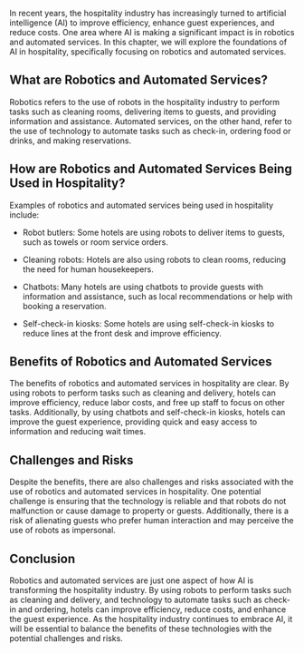 

In recent years, the hospitality industry has increasingly turned to artificial intelligence (AI) to improve efficiency, enhance guest experiences, and reduce costs. One area where AI is making a significant impact is in robotics and automated services. In this chapter, we will explore the foundations of AI in hospitality, specifically focusing on robotics and automated services.

What are Robotics and Automated Services?
-----------------------------------------

Robotics refers to the use of robots in the hospitality industry to perform tasks such as cleaning rooms, delivering items to guests, and providing information and assistance. Automated services, on the other hand, refer to the use of technology to automate tasks such as check-in, ordering food or drinks, and making reservations.

How are Robotics and Automated Services Being Used in Hospitality?
------------------------------------------------------------------

Examples of robotics and automated services being used in hospitality include:

* Robot butlers: Some hotels are using robots to deliver items to guests, such as towels or room service orders.

* Cleaning robots: Hotels are also using robots to clean rooms, reducing the need for human housekeepers.

* Chatbots: Many hotels are using chatbots to provide guests with information and assistance, such as local recommendations or help with booking a reservation.

* Self-check-in kiosks: Some hotels are using self-check-in kiosks to reduce lines at the front desk and improve efficiency.

Benefits of Robotics and Automated Services
-------------------------------------------

The benefits of robotics and automated services in hospitality are clear. By using robots to perform tasks such as cleaning and delivery, hotels can improve efficiency, reduce labor costs, and free up staff to focus on other tasks. Additionally, by using chatbots and self-check-in kiosks, hotels can improve the guest experience, providing quick and easy access to information and reducing wait times.

Challenges and Risks
--------------------

Despite the benefits, there are also challenges and risks associated with the use of robotics and automated services in hospitality. One potential challenge is ensuring that the technology is reliable and that robots do not malfunction or cause damage to property or guests. Additionally, there is a risk of alienating guests who prefer human interaction and may perceive the use of robots as impersonal.

Conclusion
----------

Robotics and automated services are just one aspect of how AI is transforming the hospitality industry. By using robots to perform tasks such as cleaning and delivery, and technology to automate tasks such as check-in and ordering, hotels can improve efficiency, reduce costs, and enhance the guest experience. As the hospitality industry continues to embrace AI, it will be essential to balance the benefits of these technologies with the potential challenges and risks.
